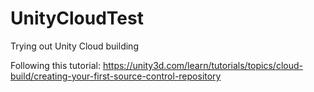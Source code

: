 # UnityCloudTest
Trying out Unity Cloud building

Following this tutorial: https://unity3d.com/learn/tutorials/topics/cloud-build/creating-your-first-source-control-repository
